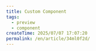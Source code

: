 ```yaml
---
title: Custom Component
tags:
  - preview
  - component
createTime: 2025/07/07 17:07:20
permalink: /en/article/34ml0f2d/
---
```


<CustomComponent />
